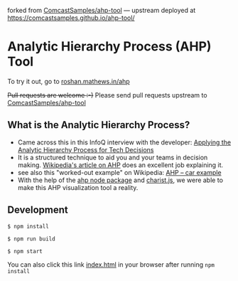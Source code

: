 forked from [ComcastSamples/ahp-tool](https://github.com/ComcastSamples/ahp-tool) — upstream deployed at https://comcastsamples.github.io/ahp-tool/

# Analytic Hierarchy Process (AHP) Tool

To try it out, go to [roshan.mathews.in/ahp](https://roshan.mathews.in/ahp/)
<!-- [https://comcastsamples.github.io/ahp-tool/](https://comcastsamples.github.io/ahp-tool/) -->

~~Pull requests are welcome :-)~~ Please send pull requests upstream to [ComcastSamples/ahp-tool](https://github.com/ComcastSamples/ahp-tool)

## What is the Analytic Hierarchy Process?

* Came across this in this InfoQ interview with the developer: [Applying the Analytic Hierarchy Process for Tech Decisions](https://www.infoq.com/news/2023/11/analytic-hierarchy-process/)
* It is a structured technique to aid you and your teams in decision making. [Wikipedia's article on AHP](https://en.wikipedia.org/wiki/Analytic_hierarchy_process) does an excellent job explaining it.
* see also this "worked-out example" on Wikipedia: [AHP – car example](https://en.wikipedia.org/wiki/Analytic_hierarchy_process_–_car_example)
* With the help of the [ahp node package](https://www.npmjs.com/package/ahp) and [charist.js](https://gionkunz.github.io/chartist-js/), we were able to make this AHP visualization tool a reality.


## Development

```
$ npm install

$ npm run build

$ npm start
```

You can also click this link [index.html](index.html) in your browser after running `npm install`
